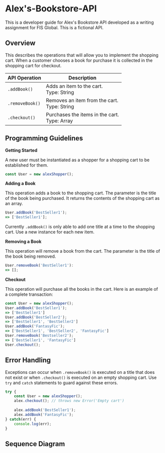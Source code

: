 # Alex's-Bookstore-API
This is a developer guide for Alex's Bookstore API developed as a writing assignment for FIS Global. This is a fictional API. 

## Overview
This describes the operations that will allow you to implement the shopping cart. When a customer chooses a book for purchase it is collected in the shopping cart for checkout. 

API Operation | Description
--- | ---
`.addBook()` | Adds an item to the cart. <br> Type: String
`.removeBook()` | Removes an item from the cart. <br> Type: String
`.checkout()` | Purchases the items in the cart. <br> Type: Array

## Programming Guidelines
**Getting Started**

A new user must be instantiated as a shopper for a shopping cart to be established for them.
```javascript
const User = new alexShopper();
```

**Adding a Book**

This operation adds a book to the shopping cart. The parameter is the title of the book being purchased. It returns the contents of the shopping cart as an array.
```javascript
User.addBook('BestSeller1');
=> ['BestSeller1'];
```
Currently `.addBook()` is only able to add one title at a time to the shopping cart. Use a new instance for each new item.

**Removing a Book**

This operation will remove a book from the cart. The parameter is the title of the book being removed.
```javascript
User.removeBook('BestSeller1'):
=> [];
```

**Checkout**

This operation will purchase all the books in the cart. Here is an example of a complete transaction:
```javascript
const User = new alexShopper();
User.addBook('BestSeller1');
=> ['BestSeller1']
User.addBook('BestSeller2');
=> ['BestSeller1', 'BestSeller2']
User.addBook('FantasyFic');
=> ['BestSeller1', 'BestSeller2', 'FantasyFic']
User.removeBook('Bestseller2');
=> ['BestSeller1', 'FantasyFic']
User.checkout();
```
## Error Handling
Exceptions can occur when `.removeBook()` is executed on a title that does not exist or when `.checkout()` is executed on an empty shopping cart. Use `try` and `catch` statements to guard against these errors. 

```javascript
try {
	const User = new alexShopper();
	alex.checkout(); // throws new Error('Empty cart')
	
	alex.addBook('BestSeller1');
	alex.addBook('FantasyFic');
} catch(err) {
	console.log(err);
}
```
## Sequence Diagram
